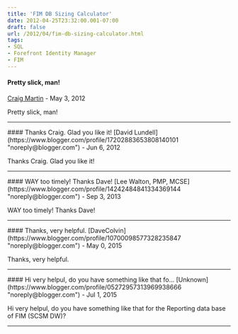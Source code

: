 ```yaml
---
title: 'FIM DB Sizing Calculator'
date: 2012-04-25T23:32:00.001-07:00
draft: false
url: /2012/04/fim-db-sizing-calculator.html
tags: 
- SQL
- Forefront Identity Manager
- FIM
---
```


#### Pretty slick, man!
[Craig Martin](https://www.blogger.com/profile/09808879680127031778 "noreply@blogger.com") - <time datetime="2012-05-09T16:27:26.002-07:00">May 3, 2012</time>

Pretty slick, man!
<hr />
#### Thanks Craig. Glad you like it!
[David Lundell](https://www.blogger.com/profile/17202883653808140101 "noreply@blogger.com") - <time datetime="2012-06-02T14:31:11.378-07:00">Jun 6, 2012</time>

Thanks Craig. Glad you like it!
<hr />
#### WAY too timely! Thanks Dave!
[Lee Walton, PMP, MCSE](https://www.blogger.com/profile/14242484841334369144 "noreply@blogger.com") - <time datetime="2013-09-25T11:20:15.682-07:00">Sep 3, 2013</time>

WAY too timely! Thanks Dave!
<hr />
#### Thanks, very helpful.
[DaveColvin](https://www.blogger.com/profile/10700098577328235847 "noreply@blogger.com") - <time datetime="2015-05-10T18:57:02.616-07:00">May 0, 2015</time>

Thanks, very helpful.
<hr />
#### Hi very helpul, do you have something like that fo...
[Unknown](https://www.blogger.com/profile/05272957313969938666 "noreply@blogger.com") - <time datetime="2015-07-27T16:49:08.456-07:00">Jul 1, 2015</time>

Hi very helpul, do you have something like that for the Reporting data base of FIM (SCSM DW)?
<hr />
